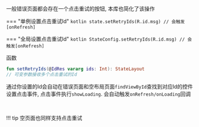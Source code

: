 一般错误页面都会存在一个点击重试的按钮, 本库也简化了该操作

=== "单例设置点击重试Id"
    ```kotlin
    state.setRetryIds(R.id.msg) // 会触发[onRefresh]
    ```

=== "全局设置点击重试Id"
    ```kotlin
    StateConfig.setRetryIds(R.id.msg) // 会触发[onRefresh]
    ```

函数
```kotlin
fun setRetryIds(@IdRes vararg ids: Int): StateLayout
// 可变参数接收多个点击重试的Id
```

通过你设置的Id会自动在错误页面和空布局页面`findViewById`查找到对应Id的控件设置点击事件, 点击事件执行`showLoading`.
会自动触发`onRefresh/onLoading`回调

<br>

!!! tip
    空页面也同样支持点击重试